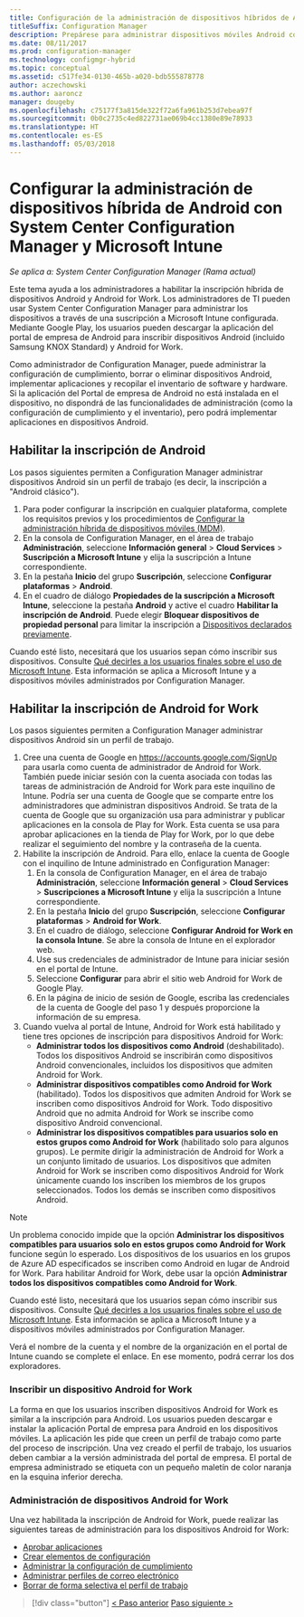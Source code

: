 ```yaml
---
title: Configuración de la administración de dispositivos híbridos de Android con Microsoft Intune
titleSuffix: Configuration Manager
description: Prepárese para administrar dispositivos móviles Android con Configuration Manager e Intune.
ms.date: 08/11/2017
ms.prod: configuration-manager
ms.technology: configmgr-hybrid
ms.topic: conceptual
ms.assetid: c517fe34-0130-465b-a020-bdb555878778
author: aczechowski
ms.author: aaroncz
manager: dougeby
ms.openlocfilehash: c75177f3a815de322f72a6fa961b253d7ebea97f
ms.sourcegitcommit: 0b0c2735c4ed822731ae069b4cc1380e89e78933
ms.translationtype: HT
ms.contentlocale: es-ES
ms.lasthandoff: 05/03/2018
---
```

# <a name="set-up-android-hybrid-device-management-with-system-center-configuration-manager-and-microsoft-intune"></a>Configurar la administración de dispositivos híbrida de Android con System Center Configuration Manager y Microsoft Intune

*Se aplica a: System Center Configuration Manager (Rama actual)*

Este tema ayuda a los administradores a habilitar la inscripción híbrida de dispositivos Android y Android for Work. Los administradores de TI pueden usar System Center Configuration Manager para administrar los dispositivos a través de una suscripción a Microsoft Intune configurada. Mediante Google Play, los usuarios pueden descargar la aplicación del portal de empresa de Android para inscribir dispositivos Android (incluido Samsung KNOX Standard) y Android for Work.

Como administrador de Configuration Manager, puede administrar la configuración de cumplimiento, borrar o eliminar dispositivos Android, implementar aplicaciones y recopilar el inventario de software y hardware. Si la aplicación del Portal de empresa de Android no está instalada en el dispositivo, no dispondrá de las funcionalidades de administración (como la configuración de cumplimiento y el inventario), pero podrá implementar aplicaciones en dispositivos Android.  

## <a name="enable-android-enrollment"></a>Habilitar la inscripción de Android  
Los pasos siguientes permiten a Configuration Manager administrar dispositivos Android sin un perfil de trabajo (es decir, la inscripción a "Android clásico").

1. Para poder configurar la inscripción en cualquier plataforma, complete los requisitos previos y los procedimientos de [Configurar la administración híbrida de dispositivos móviles (MDM)](setup-hybrid-mdm.md).  
2. En la consola de Configuration Manager, en el área de trabajo **Administración**, seleccione **Información general** > **Cloud Services** > **Suscripción a Microsoft Intune** y elija la suscripción a Intune correspondiente.  
3. En la pestaña **Inicio** del grupo **Suscripción**, seleccione **Configurar plataformas** > **Android**.  
4. En el cuadro de diálogo **Propiedades de la suscripción a Microsoft Intune**, seleccione la pestaña **Android** y active el cuadro **Habilitar la inscripción de Android**. Puede elegir **Bloquear dispositivos de propiedad personal** para limitar la inscripción a [Dispositivos declarados previamente](predeclare-devices-with-hardware-id.md).

 Cuando esté listo, necesitará que los usuarios sepan cómo inscribir sus dispositivos. Consulte [Qué decirles a los usuarios finales sobre el uso de Microsoft Intune](https://docs.microsoft.com/intune/end-user-educate). Esta información se aplica a Microsoft Intune y a dispositivos móviles administrados por Configuration Manager.

## <a name="enable-android-for-work-enrollment"></a>Habilitar la inscripción de Android for Work
Los pasos siguientes permiten a Configuration Manager administrar dispositivos Android sin un perfil de trabajo.

1. Cree una cuenta de Google en https://accounts.google.com/SignUp para usarla como cuenta de administrador de Android for Work. También puede iniciar sesión con la cuenta asociada con todas las tareas de administración de Android for Work para este inquilino de Intune. Podría ser una cuenta de Google que se comparte entre los administradores que administran dispositivos Android. Se trata de la cuenta de Google que su organización usa para administrar y publicar aplicaciones en la consola de Play for Work. Esta cuenta se usa para aprobar aplicaciones en la tienda de Play for Work, por lo que debe realizar el seguimiento del nombre y la contraseña de la cuenta.
2. Habilite la inscripción de Android. Para ello, enlace la cuenta de Google con el inquilino de Intune administrado en Configuration Manager:
   1. En la consola de Configuration Manager, en el área de trabajo **Administración**, seleccione **Información general** > **Cloud Services** > **Suscripciones a Microsoft Intune** y elija la suscripción a Intune correspondiente.
   2. En la pestaña **Inicio** del grupo **Suscripción**, seleccione **Configurar plataformas** > **Android for Work**.
   3. En el cuadro de diálogo, seleccione **Configurar Android for Work en la consola Intune**. Se abre la consola de Intune en el explorador web.
   4. Use sus credenciales de administrador de Intune para iniciar sesión en el portal de Intune.
   5. Seleccione **Configurar** para abrir el sitio web Android for Work de Google Play.
   6. En la página de inicio de sesión de Google, escriba las credenciales de la cuenta de Google del paso 1 y después proporcione la información de su empresa.
3. Cuando vuelva al portal de Intune, Android for Work está habilitado y tiene tres opciones de inscripción para dispositivos Android for Work:
   - **Administrar todos los dispositivos como Android** (deshabilitado). Todos los dispositivos Android se inscribirán como dispositivos Android convencionales, incluidos los dispositivos que admiten Android for Work.
   - **Administrar dispositivos compatibles como Android for Work** (habilitado). Todos los dispositivos que admiten Android for Work se inscriben como dispositivos Android for Work. Todo dispositivo Android que no admita Android for Work se inscribe como dispositivo Android convencional.
   - **Administrar los dispositivos compatibles para usuarios solo en estos grupos como Android for Work** (habilitado solo para algunos grupos). Le permite dirigir la administración de Android for Work a un conjunto limitado de usuarios. Los dispositivos que admiten Android for Work se inscriben como dispositivos Android for Work únicamente cuando los inscriben los miembros de los grupos seleccionados. Todos los demás se inscriben como dispositivos Android.

> [!NOTE]
> Un problema conocido impide que la opción **Administrar los dispositivos compatibles para usuarios solo en estos grupos como Android for Work** funcione según lo esperado. Los dispositivos de los usuarios en los grupos de Azure AD especificados se inscriben como Android en lugar de Android for Work. Para habilitar Android for Work, debe usar la opción **Administrar todos los dispositivos compatibles como Android for Work**.


Cuando esté listo, necesitará que los usuarios sepan cómo inscribir sus dispositivos. Consulte [Qué decirles a los usuarios finales sobre el uso de Microsoft Intune](https://docs.microsoft.com/intune/end-user-educate). Esta información se aplica a Microsoft Intune y a dispositivos móviles administrados por Configuration Manager.

Verá el nombre de la cuenta y el nombre de la organización en el portal de Intune cuando se complete el enlace. En ese momento, podrá cerrar los dos exploradores.

### <a name="enroll-an-android-for-work-device"></a>Inscribir un dispositivo Android for Work
La forma en que los usuarios inscriben dispositivos Android for Work es similar a la inscripción para Android. Los usuarios pueden descargar e instalar la aplicación Portal de empresa para Android en los dispositivos móviles. La aplicación les pide que creen un perfil de trabajo como parte del proceso de inscripción. Una vez creado el perfil de trabajo, los usuarios deben cambiar a la versión administrada del portal de empresa. El portal de empresa administrado se etiqueta con un pequeño maletín de color naranja en la esquina inferior derecha.

### <a name="manage-android-for-work-devices"></a>Administración de dispositivos Android for Work
Una vez habilitada la inscripción de Android for Work, puede realizar las siguientes tareas de administración para los dispositivos Android for Work:
- [Aprobar aplicaciones](/sccm/mdm/deploy-use/creating-android-applications#approve-and-deploy-android-for-work-apps)
- [Crear elementos de configuración](/sccm/mdm/deploy-use/create-configuration-items-for-android-for-work-devices-managed-without-the-client)
- [Administrar la configuración de cumplimiento](/sccm/mdm/deploy-use/create-configuration-items-for-android-for-work-devices-managed-without-the-client)
- [Administrar perfiles de correo electrónico](/sccm/mdm/deploy-use/create-exchange-activesync-profiles)
- [Borrar de forma selectiva el perfil de trabajo](/sccm/mdm/deploy-use/wipe-lock-reset-devices#selective-wipe)

> [!div class="button"]
[< Paso anterior](create-service-connection-point.md)  [Paso siguiente >](set-up-additional-management.md)
